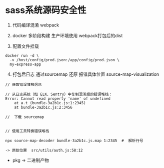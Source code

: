 # sass系统源码安全性

1. 代码编译混淆 webpack

2. docker 多阶段构建 生产环境使用 webpack打包后的dist

3. 配置文件挂载

```
docker run -d \
  -v /host/config/prod.json:/app/config/prod.json \
  my-express-app

```

4. 打包后日志 通过sourcemap 还原 报错具体位置 source-map-visualization

```
// 获取错误堆栈信息

// 从日志系统（如 ELK、Sentry）中复制混淆后的错误堆栈：
Error: Cannot read property 'name' of undefined
    at a.t (bundle-3a2b1c.js:1:2345)
    at bundle-3a2b1c.js:2:3456

//  下载 sourcemap


// 使用工具转换错误堆栈

npx source-map-decoder bundle-3a2b1c.js.map 1:2345  #  解析行号

-> 原始位置  src/utils/auth.js:58:12

```

- pkg -> 二进制产物
